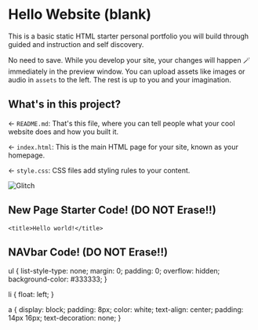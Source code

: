 # Hello Website (blank)

This is a basic static HTML starter personal portfolio you will build through guided and instruction and self discovery.

No need to save. While you develop your site, your changes will happen 🪄 immediately in the preview window. You can upload assets like images or audio in `assets` to the left. The rest is up to you and your imagination.

## What's in this project?

← `README.md`: That's this file, where you can tell people what your cool website does and how you built it.

← `index.html`: This is the main HTML page for your site, known as your homepage.

← `style.css`: CSS files add styling rules to your content.

![Glitch](https://cdn.glitch.com/a9975ea6-8949-4bab-addb-8a95021dc2da%2FLogo_Color.svg?v=1602781328576)

## New Page Starter Code! (DO NOT Erase!!)

<!DOCTYPE html>
<html lang="en">
  <head>
    <meta charset="utf-8" />
    <meta name="viewport" content="width=device-width, initial-scale=1" />
    <link rel="icon" href="https://glitch.com/favicon.ico" />

    <title>Hello world!</title>

  </head>
  <body>
 
  </body>
</html>

## NAVbar Code! (DO NOT Erase!!)

ul {
list-style-type: none;
margin: 0;
padding: 0;
overflow: hidden;
background-color: #333333;
}

li {
float: left;
}

a {
display: block;
padding: 8px;
color: white;
text-align: center;
padding: 14px 16px;
text-decoration: none;
}

